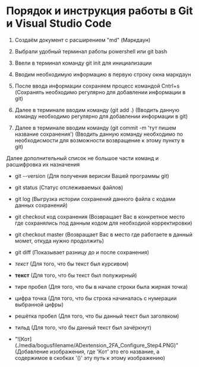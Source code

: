 # Порядок и инструкция работы в Git и Visual Studio Code

1. Создаём документ с расширением "md" (Маркдаун)

2. Выбрали удобный терминал работы powershell или git bash

3. Ввели в терминал команду git init для инициализации

4. Вводим необходимую информацию в первую строку окна маркдаун

5. После ввода информации сохраняем процесс командой Cntrl+s (Сохранять необходимо регулярно для добавлении информации в git)

6. Далее в терминале вводим команду (git add .) (Вводить данную команду необходимо регулярно для добавлении информации в git)

7. Далее в терминале вводим команду (git commit -m 'тут пишем название сохранения') (Вводить данную команду необходимо по необходисмости для возможности возвращение к этому пункту в git)

Далее дополнительный список не большое части команд и расшифровка их назначения

- git --version (Для получения верисии Вашей программы git)

- git status (Статус отслеживаемых файлов)

- git log (Выгрузка истории сохранений данного файла с кодами данных сохранений)

- git checkout код сохранения (Возвращает Вас в конкретное место где сохранялись под данным кодом для необходиой корректировки)

- git checkout master (Возвращает Вас в место где работаете в данный момет, откуда нужно продолжить)

- git diff (Показывает разницу до и после сохранения)

- *текст* (Для того, что бы текст был курсивом)

- **текст** (Для того, что бы текст был полужирный)

- тире  пробел (Для того, что бы в начале строки была жирная точка)

- цифра точка (Для того, что бы строка начиналась с нумерации выбранной цифры)

- решётка пробел (Для того, что бы данный текст был заголвком)

- тильд (Для того, что бы данный текст был зачёркнут)

- "![Кот] (./media/bogusfilename/ADextension_2FA_Configure_Step4.PNG)" (Добавление изображения, где 'Кот' это его название, а содержимое в скобках '()' эту путь к этому изображению)